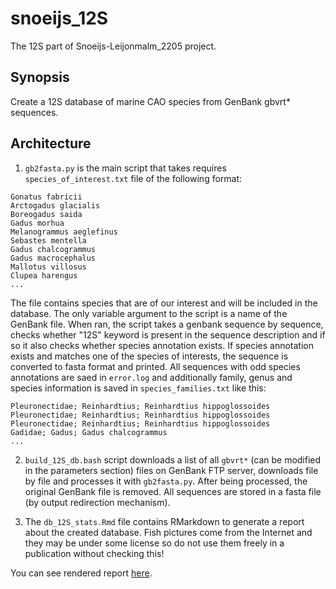 # snoeijs_12S

The 12S part of Snoeijs-Leijonmalm_2205 project.

## Synopsis
Create a 12S database of marine CAO species from GenBank gbvrt* sequences. 

## Architecture

1. `gb2fasta.py` is the main script that takes requires `species_of_interest.txt` file of the following format:
```
Gonatus fabricii
Arctogadus glacialis
Boreogadus saida
Gadus morhua
Melanogrammus aeglefinus
Sebastes mentella
Gadus chalcogrammus
Gadus macrocephalus
Mallotus villosus
Clupea harengus
...
```
The file contains species that are of our interest and will be included in the database. 
The only variable argument to the script is a name of the GenBank file. When ran, the script takes a genbank sequence by sequence, 
checks whether "12S" keyword is present in the sequence description and if so it also checks whether species annotation exists. If species annotation exists and matches one of the species of interests, the sequence is converted to fasta format and printed. All sequences with odd species annotations are saed in `error.log` and additionally family, genus and species information is saved in `species_families.txt` like this:
```
Pleuronectidae; Reinhardtius; Reinhardtius hippoglossoides
Pleuronectidae; Reinhardtius; Reinhardtius hippoglossoides
Pleuronectidae; Reinhardtius; Reinhardtius hippoglossoides
Gadidae; Gadus; Gadus chalcogrammus
...
```

2. `build_12S_db.bash` script downloads a list of all `gbvrt*` (can be modified in the parameters section) files on GenBank FTP server, downloads file by file and processes it with `gb2fasta.py`. After being processed, the original GenBank file is removed. All sequences are stored in a fasta file (by output redirection mechanism).

3. The `db_12S_stats.Rmd` file contains RMarkdown to generate a report about the created database. Fish pictures come from the Internet and they may be under some license so do not use them freely in a publication without checking this!

You can see rendered report [here](https://htmlpreview.github.io/?https://github.com/NBISweden/snoeijs_12S/blob/main/db_12S_stats.html).
